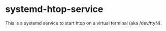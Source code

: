systemd-htop-service
====================

This is a systemd service to start htop on a virtual terminal (aka /dev/ttyN).